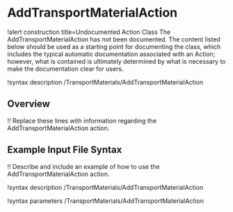 # AddTransportMaterialAction

!alert construction title=Undocumented Action Class
The AddTransportMaterialAction has not been documented. The content listed below should be used as a starting point for
documenting the class, which includes the typical automatic documentation associated with an Action;
however, what is contained is ultimately determined by what is necessary to make the documentation
clear for users.

!syntax description /TransportMaterials/AddTransportMaterialAction

## Overview

!! Replace these lines with information regarding the AddTransportMaterialAction action.

## Example Input File Syntax

!! Describe and include an example of how to use the AddTransportMaterialAction action.

!syntax description /TransportMaterials/AddTransportMaterialAction

!syntax parameters /TransportMaterials/AddTransportMaterialAction
